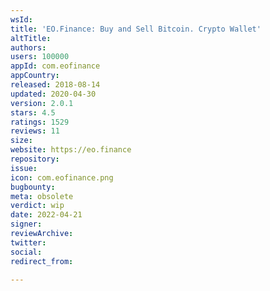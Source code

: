 ```yaml
---
wsId: 
title: 'EO.Finance: Buy and Sell Bitcoin. Crypto Wallet'
altTitle: 
authors: 
users: 100000
appId: com.eofinance
appCountry: 
released: 2018-08-14
updated: 2020-04-30
version: 2.0.1
stars: 4.5
ratings: 1529
reviews: 11
size: 
website: https://eo.finance
repository: 
issue: 
icon: com.eofinance.png
bugbounty: 
meta: obsolete
verdict: wip
date: 2022-04-21
signer: 
reviewArchive: 
twitter: 
social: 
redirect_from: 

---
```


